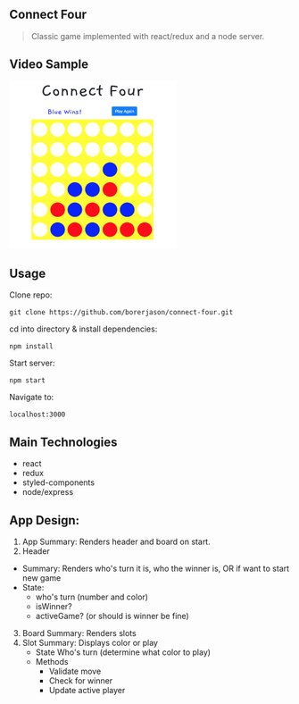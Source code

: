 ## Connect Four
> Classic game implemented with react/redux and a node server.

## Video Sample

[<img src="images/four.png" height="300" width="300">](https://www.youtube.com/watch?v=fNkz_jUvDYA&feature=youtu.be)
## Usage

Clone repo:
```
git clone https://github.com/borerjason/connect-four.git  
```

cd into directory & install dependencies:
```
npm install
```

Start server:
```
npm start
```

Navigate to:
```
localhost:3000
```

## Main Technologies
  - react  
  - redux  
  - styled-components  
  - node/express

## App Design:

1. App
    Summary: Renders header and board on start. 
2. Header
  - Summary: Renders who's turn it is, who the winner is, OR if want to start new game
  - State:
    - who's turn (number and color)
    - isWinner?
    - activeGame? (or should is winner be fine)
3. Board
   Summary: Renders slots      
4. Slot
   Summary: Displays color or play 
   - State
     Who's turn (determine what color to play)
   - Methods
     - Validate move
     - Check for winner
     - Update active player
